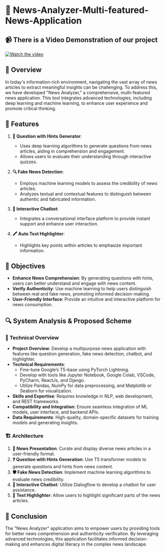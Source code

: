 # 📰 News-Analyzer-Multi-featured-News-Application

## 📹 There is a Video Demonstration of our project

[![Watch the video](https://github.com/avik199/News-Analyzer/assets/125206095/52e51b08-8133-4e28-87e0-5eaa7100425a)](https://github.com/avik199/News-Analyzer/assets/125206095/52e51b08-8133-4e28-87e0-5eaa7100425a)

## 🌟 Overview

In today's information-rich environment, navigating the vast array of news articles to extract meaningful insights can be challenging. To address this, we have developed "News Analyzer," a comprehensive, multi-featured news application. This tool integrates advanced technologies, including deep learning and machine learning, to enhance user experience and promote critical thinking.

## 🚀 Features

1. **📝 Question with Hints Generator**:
   - Uses deep learning algorithms to generate questions from news articles, aiding in comprehension and engagement.
   - Allows users to evaluate their understanding through interactive quizzes.

2. **🔍 Fake News Detection**:
   - Employs machine learning models to assess the credibility of news articles.
   - Analyzes textual and contextual features to distinguish between authentic and fabricated information.

3. **🤖 Interactive Chatbot**:
   - Integrates a conversational interface platform to provide instant support and enhance user interaction.

4. **🖍️ Auto Text Highlighter**:
   - Highlights key points within articles to emphasize important information.

## 🎯 Objectives

- **Enhance News Comprehension**: By generating questions with hints, users can better understand and engage with news content.
- **Verify Authenticity**: Use machine learning to help users distinguish between real and fake news, promoting informed decision-making.
- **User-Friendly Interface**: Provide an intuitive and interactive platform for news consumption.

## 🔍 System Analysis & Proposed Scheme

### 🔧 Technical Overview

- **Project Overview**: Develop a multipurpose news application with features like question generation, fake news detection, chatbot, and highlighter.
- **Technical Requirements**:
  - Fine-tune Google’s T5-base using PyTorch Lightning.
  - Develop with tools like Jupyter Notebook, Google Colab, VSCode, PyCharm, ReactJs, and Django.
  - Utilize Pandas, NumPy for data preprocessing, and Matplotlib or Seaborn for visualization.
- **Skills and Expertise**: Requires knowledge in NLP, web development, and REST frameworks.
- **Compatibility and Integration**: Ensure seamless integration of ML models, user interface, and backend APIs.
- **Data Requirements**: High-quality, domain-specific datasets for training models and generating insights.

### 🏗️ Architecture

1. **📰 News Presentation**: Curate and display diverse news articles in a user-friendly format.
2. **❓ Question with Hints Generation**: Use T5 transformer models to generate questions and hints from news content.
3. **🛡️ Fake News Detection**: Implement machine learning algorithms to evaluate news credibility.
4. **💬 Interactive Chatbot**: Utilize Dialogflow to develop a chatbot for user assistance.
5. **🔦 Text Highlighter**: Allow users to highlight significant parts of the news articles.

## 🏁 Conclusion

The "News Analyzer" application aims to empower users by providing tools for better news comprehension and authenticity verification. By leveraging advanced technologies, this application facilitates informed decision-making and enhances digital literacy in the complex news landscape.
